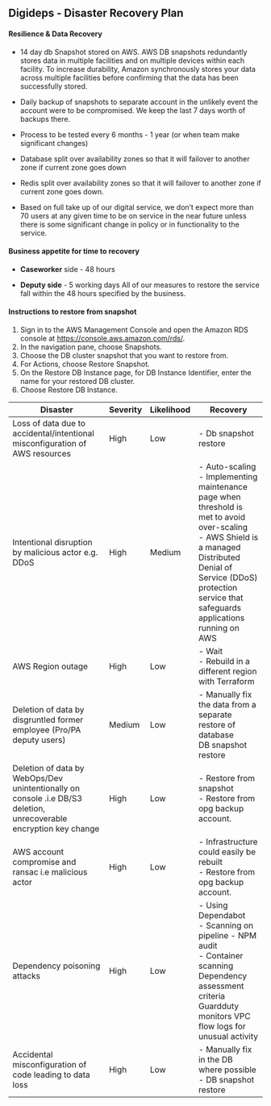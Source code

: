 ## Digideps - Disaster Recovery Plan

#### Resilience & Data Recovery

- 14 day db Snapshot stored on AWS. AWS DB snapshots redundantly stores data in multiple facilities and on multiple devices within each facility. To increase durability, Amazon synchronously stores your data across multiple facilities before confirming that the data has been successfully stored.

- Daily backup of snapshots to separate account in the unlikely event the account were to be compromised. We keep the last 7 days worth of backups there.

- Process to be tested every 6 months - 1 year (or when team make significant changes)

- Database split over availability zones so that it will failover to another zone if current zone goes down

- Redis split over availability zones so that it will failover to another zone if current zone goes down.

- Based on full take up of our digital service, we don’t expect more than 70 users at any given time to be on service in the near future unless there is some significant change in policy or in functionality to the service.

#### Business appetite for time to recovery
- **Caseworker** side - 48 hours

- **Deputy side** - 5 working days
All of our measures to restore the service fall within the 48 hours specified by the business.

#### Instructions to restore from snapshot

1) Sign in to the AWS Management Console and open the Amazon RDS console at https://console.aws.amazon.com/rds/.
2) In the navigation pane, choose Snapshots.
3) Choose the DB cluster snapshot that you want to restore from.
4) For Actions, choose Restore Snapshot.
5) On the Restore DB Instance page, for DB Instance Identifier, enter the name for your restored DB cluster.
6) Choose Restore DB Instance.

| Disaster                                                                                                           | Severity | Likelihood | Recovery                                                                                                                                                                                                                       |
|--------------------------------------------------------------------------------------------------------------------|----------|------------|--------------------------------------------------------------------------------------------------------------------------------------------------------------------------------------------------------------------------------|
| Loss of data due to accidental/intentional misconfiguration of AWS resources                                       | High     | Low        | - Db snapshot restore                                                                                                                                                                                                          |
| Intentional disruption by malicious actor e.g. DDoS                                                                | High     | Medium     | - Auto-scaling<br>- Implementing maintenance page when threshold is met to avoid over-scaling<br>- AWS Shield is a managed Distributed Denial of Service (DDoS) protection service that safeguards applications running on AWS |
| AWS Region outage                                                                                                  | High     | Low        | - Wait<br>- Rebuild in a different region with Terraform                                                                                                                                                                       |
| Deletion of data by disgruntled former employee (Pro/PA deputy users)                                              | Medium   | Low        | - Manually fix the data from a separate restore of database<br>DB snapshot	restore		                                                                                                                                      |
| Deletion of data by WebOps/Dev unintentionally on console .i.e DB/S3 deletion, unrecoverable encryption key change | High     | Low        | - Restore from snapshot<br>- Restore from opg backup account.                                                                                                                                                                  |
| AWS account compromise and ransac i.e malicious actor                                                              | High     | Low        | - Infrastructure could easily be rebuilt<br>- Restore from opg backup account.                                                                                                                                                 |
| Dependency poisoning attacks                                                                                       | High     | Low        | - Using Dependabot<br>- Scanning on pipeline - NPM audit<br>- Container scanning<br>Dependency assessment criteria<br>Guardduty monitors VPC flow logs for unusual activity                                                    |
| Accidental misconfiguration of code leading to data loss                                                           | High     | Low        | - Manually fix in the DB where possible<br>- DB snapshot	restore
